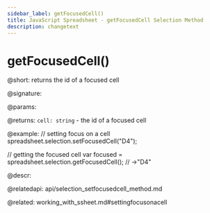 ```yaml
---
sidebar_label: getFocusedCell() 
title: JavaScript Spreadsheet - getFocusedCell Selection Method
description: changetext
---
```


# getFocusedCell()

@short: returns the id of a focused cell

@signature:

@params:

@returns:
`cell: string` - the id of a focused cell

@example:
// setting focus on a cell
spreadsheet.selection.setFocusedCell("D4");

// getting the focused cell
var focused = spreadsheet.selection.getFocusedCell(); // ->"D4"

@descr:

@relatedapi:
api/selection_setfocusedcell_method.md

@related:
working_with_ssheet.md#settingfocusonacell
